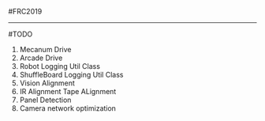 #FRC2019
___
#TODO
1. Mecanum Drive
2. Arcade Drive
3. Robot Logging Util Class
4. ShuffleBoard Logging Util Class
5. Vision Alignment
6. IR Alignment Tape ALignment
7. Panel Detection
8. Camera network optimization
